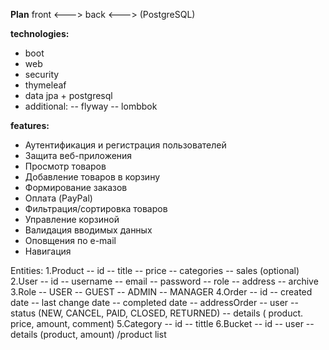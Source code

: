 ﻿**Plan**
front <---> back <---> (PostgreSQL)

**technologies:**
- boot 
- web
- security
- thymeleaf
- data jpa + postgresql
- additional:
-- flyway
-- lombbok

**features:** 
- Аутентификация и регистрация пользователей
- Защита веб-приложения
- Просмотр товаров
- Добавление товаров в корзину
- Формирование заказов
- Оплата (PayPal)
- Фильтрация/сортировка товаров
- Управление корзиной
- Валидация вводимых данных
- Оповщения по e-mail
- Навигация

Entities:
1.Product
-- id
-- title
-- price
-- categories
-- sales (optional)
2.User
-- id
-- username
-- email
-- password
-- role
-- address
-- archive
3.Role
-- USER
-- GUEST
-- ADMIN
-- MANAGER
4.Order
-- id
-- created date
--  last change date
-- completed date
-- addressOrder
-- user
-- status (NEW, CANCEL, PAID, CLOSED, RETURNED)
-- details ( product. price, amount, comment)
5.Category
-- id
-- tittle
6.Bucket
-- id
-- user
-- details (product, amount) /product list
